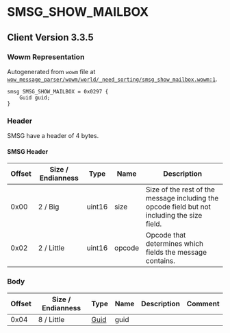 # SMSG_SHOW_MAILBOX

## Client Version 3.3.5

### Wowm Representation

Autogenerated from `wowm` file at [`wow_message_parser/wowm/world/_need_sorting/smsg_show_mailbox.wowm:1`](https://github.com/gtker/wow_messages/tree/main/wow_message_parser/wowm/world/_need_sorting/smsg_show_mailbox.wowm#L1).
```rust,ignore
smsg SMSG_SHOW_MAILBOX = 0x0297 {
    Guid guid;
}
```
### Header

SMSG have a header of 4 bytes.

#### SMSG Header

| Offset | Size / Endianness | Type   | Name   | Description |
| ------ | ----------------- | ------ | ------ | ----------- |
| 0x00   | 2 / Big           | uint16 | size   | Size of the rest of the message including the opcode field but not including the size field.|
| 0x02   | 2 / Little        | uint16 | opcode | Opcode that determines which fields the message contains.|

### Body

| Offset | Size / Endianness | Type | Name | Description | Comment |
| ------ | ----------------- | ---- | ---- | ----------- | ------- |
| 0x04 | 8 / Little | [Guid](../spec/packed-guid.md) | guid |  |  |

